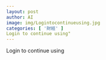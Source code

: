 ```yaml
---
layout: post
author: AI
image: img/Logintocontinueusing.jpg
categories: [ '財經' ]
Login to continue using"
---
```

Login to continue using